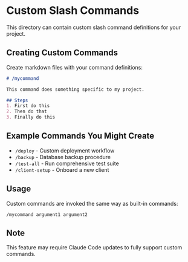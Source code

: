 # Custom Slash Commands

This directory can contain custom slash command definitions for your project.

## Creating Custom Commands

Create markdown files with your command definitions:

```markdown
# /mycommand

This command does something specific to my project.

## Steps
1. First do this
2. Then do that
3. Finally do this
```

## Example Commands You Might Create

- `/deploy` - Custom deployment workflow
- `/backup` - Database backup procedure
- `/test-all` - Run comprehensive test suite
- `/client-setup` - Onboard a new client

## Usage

Custom commands are invoked the same way as built-in commands:
```
/mycommand argument1 argument2
```

## Note

This feature may require Claude Code updates to fully support custom commands.